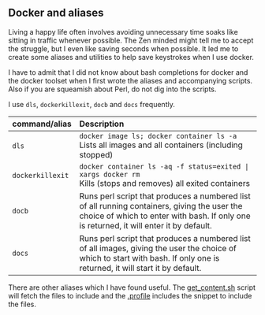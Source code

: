 Docker and aliases
------------------

Living a happy life often involves avoiding unnecessary time soaks like sitting in traffic whenever possible. The Zen minded might tell me to accept the struggle, but I even like saving seconds when possible. It led me to create some aliases and utilities to help save keystrokes when I use docker.

I have to admit that I did not know about bash completions for docker and the docker toolset when I first wrote the aliases and accompanying scripts. Also if you are squeamish about Perl, do not dig into the scripts.

I use `dls`, `dockerkillexit`, `docb` and `docs` frequently.

| command/alias   | Description           |
|-----------------|:----------------------|
| `dls` |  `docker image ls; docker container ls -a` <br/>Lists all images and all containers (including stopped)|
| `dockerkillexit` |  `docker container ls -aq -f status=exited \| xargs docker rm` <br/>Kills (stops and removes) all exited containers|
| `docb` | Runs perl script that produces a numbered list of all running containers, giving the user the choice of which to enter with bash. If only one is returned, it will enter it by default. |
| `docs` |  Runs perl script that produces a numbered list of all images, giving the user the choice of which to start with bash. If only one is returned, it will start it by default.|

There are other aliases which I have found useful. The [get_content.sh](get_content.sh) script will fetch the files to include and the [.profile](.profile) includes the snippet to include the files.
